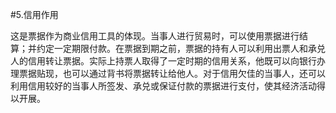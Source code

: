 #5.信用作用
<p>这是票据作为商业信用工具的体现。当事人进行贸易时，可以使用票据进行结<br />
      算；并约定一定期限付款。在票据到期之前，票据的持有人可以利用出票人和承兑<br />
      人的信用转让票据。实际上持票人取得了一定时期的信用关系，他既可以向银行办<br />
      理票据贴现，也可以通过背书将票据转让给他人。对于信用欠佳的当事人，还可以<br />
      利用信用较好的当事人所签发、承兑或保证付款的票据进行支付，使其经济活动得<br />
      以开展。<br />
      <br />
    </p>